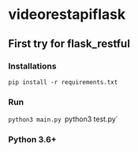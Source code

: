 # videorestapiflask
## First try for flask_restful
### Installations
`pip install -r requirements.txt`
### Run
`python3 main.py
`python3 test.py`
### Python 3.6+
